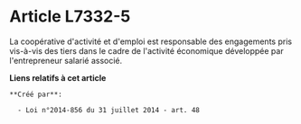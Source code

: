 # Article L7332-5

La coopérative d'activité et d'emploi est responsable des engagements pris vis-à-vis des tiers dans le cadre de l'activité
économique développée par l'entrepreneur salarié associé.

**Liens relatifs à cet article**

	**Créé par**:

	  - Loi n°2014-856 du 31 juillet 2014 - art. 48
